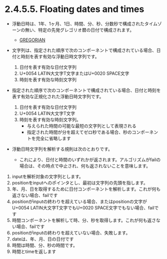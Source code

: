 # 2.4.5.5. Floating dates and times

- 浮動日時は、1年、1ヶ月、1日、時間、分、秒、分数秒で構成されたタイムゾーンの無い、特定の先発グレゴリオ暦の日付で構成されます。
    - [GREGORIAN](https://www.w3.org/TR/html/references.html#biblio-gregorian)
- 文字列は、指定された順序で次のコンポーネントで構成されている場合、日付と時刻を表す有効な浮動日時文字列です。
    1. 日付を表す有効な日付文字列
    2. U+0054 LATIN大文字T文字またはU+0020 SPACE文字
    3. 時刻を表す有効な時刻文字列

 - 指定された順序で次のコンポーネントで構成されている場合、日付と時刻を表す有効な正規化された浮動日時文字列です。
    1. 日付を表す有効な日付文字列
    2. U+0054 LATIN大文字T文字
    3. 時刻を表す有効な時刻文字列。
        - 与えられた時間の可能な最短の文字列として表現される
        - 指定された時間が分を超えてゼロ秒である場合、秒のコンポーネントを完全に省略します

- 浮動日時文字列を解析する規則は次のとおりです。
    - これにより、日付と時間のいずれかが返されます。アルゴリズムがfailの場合は、その時点で中止され、何も返されないことを意味します。

1. inputを解析対象の文字列とします。
2. positionをinputへのポインタとし、最初は文字列の先頭を指します。
3. 年、月、日を取得するために日付コンポーネントを解析します。これが何も返さない場合、failです
4. positionがinputの終わりを超えている場合、またはpositionの文字がU+0054 LATIN大文字T文字でもU+0020 SPACE文字でもない場合、failです
5. 時間コンポーネントを解析して時、分、秒を取得します。これが何も返さない場合、failです
6. positionがinputの終わりを超えていない場合、失敗します。
7. dateは、年、月、日の日付です
8. 時間は時間、分、秒の時間です。
9. 時間とtimeを返します
